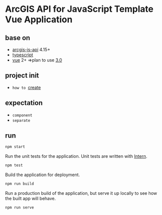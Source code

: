# ArcGIS API for JavaScript Template Vue Application

## base on

- [arcgis-js-api](https://developers.arcgis.com/javascript/latest/guide/arcgis-cli/) 4.15+
- [typescript](https://www.tslang.cn/docs/home.html)
- [vue](https://cn.vuejs.org/) 2+ =>plan to use [3.0](https://github.com/vuejs/vue-next)

## project init
 
- ```how to ```[create](https://developers.arcgis.com/javascript/latest/guide/arcgis-cli/)

##  expectation

- ```component``` 
- ```separate``` 

## run 

```sh
npm start
```

Run the unit tests for the application. Unit tests are written with [Intern](https://theintern.io/).
```sh
npm test
```

Build the application for deployment.
```sh
npm run build
```

Run a production build of the application, but serve it up locally to see how the built app will behave.
```sh
npm run serve
```
